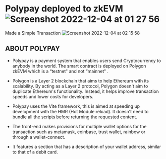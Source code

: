 # Polypay deployed to zkEVM![Screenshot 2022-12-04 at 01 27 56](https://user-images.githubusercontent.com/79017352/205467988-62f71576-c85c-41eb-81be-49bbb36b19f9.png)
Made a Simple Transaction
![Screenshot 2022-12-04 at 02 15 58](https://user-images.githubusercontent.com/79017352/205469324-c6214409-e4b2-4aad-a93a-15a69a136f3d.png)

## ABOUT POLYPAY

- Polypay is a payment system that enables users send Cryptocurrency to anybody in the world.
The smart contract is deployed on Polygon zkEVM which is a “testnet" and not  “mainnet" . 

- Polygon is a Layer 2 blockchain that aims to help Ethereum with its scalability. By acting as a Layer 2 protocol, Polygon doesn't aim to duplicate Ethereum's functionality. Instead, it helps improve transaction speeds and lower costs for developers.

- Polypay uses the Vite framework,
this is aimed at speeding up development with the HMR (Hot Module reload). It doesn't need to bundle all the scripts before returning the requested content.

- The front-end  makes provisions for multiple wallet options for the transaction such as metamask, coinbase, trust wallet, rainbow or through a wallet-connect.

- It features  a section that has a description of your wallet address, similar to that of  a debit card.
